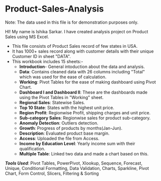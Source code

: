 # Product-Sales-Analysis

Note: The data used in this file is for demonstration purposes only.

HI! My name is Ishika Sarkar. I have created analysis project on Product Sales using MS Excel.

* This file consists of Product Sales record of few states in USA.
* It has 1000+ sales record along with customer details with their unique Customer ID in sheet "DATA".
* This workbook includes 15 sheets:-
     * **Introduction**- General intoduction about the data and analysis.
     * **Data**: Contains cleaned data with 26 columns including "Total" which was used for the ease of calculation.
     * **Working**: Pivot Tables for the ease of making dashboard using Pivot Chart.
     * **Dashboard I and Dashboard II**: These are the dashboards made using the Pivot Tables in "Working" sheet.
     * **Regional Sales**: Statewise Sales.
     * **Top 10 State**: States with the highest unit price.
     * **Region Profit**: Regionwise Profit, shipping charges and unit price.
     * **Sub-category Sales**: Regionwise sales for product sub-category.
     * **Anomaly Detection**: Outliers detection.
     * **Growth**: Progress of products by months(Jan-Jun).
     * **Description**: Evaluated product base margin.
     * **Access**: Uploaded the file from Access.
     * **Income by Education Level**: Yearly income sum with their qualification.
     * **Multiple Table**: Linked two data and made a chart based on this.
      
      
***Tools Used***: Pivot Tables, PowerPivot, Xlookup, Sequence, Forecast, Unique, Conditional Formatting, Data Validation, Charts, Sparkline, Pivot Chart, Form Control, Slicers, Filtering & Sorting


